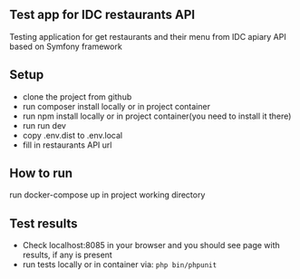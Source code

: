 ## Test app for IDC restaurants API

Testing application for get restaurants and their menu from IDC apiary API based on Symfony framework

## Setup
- clone the project from github
- run composer install locally or in project container
- run npm install locally or in project container(you need to install it there)
- run run dev
- copy .env.dist to .env.local
- fill in restaurants API url

## How to run
run docker-compose up in project working directory

## Test results
- Check localhost:8085 in your browser and you should see page with results, if any is present
- run tests locally or in container via:  `php bin/phpunit`

